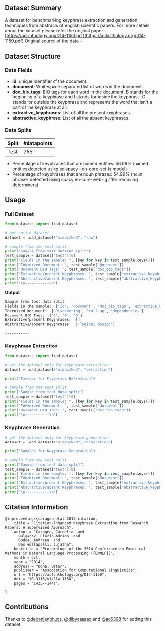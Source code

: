 ## Dataset Summary

A dataset for benchmarking keyphrase extraction and generation techniques from abstracts of english scientific papers. For more details about the dataset please refer the original paper - [https://aclanthology.org/D14-1150.pdf](https://aclanthology.org/D14-1150.pdf)
Original source of the data - []()


## Dataset Structure


### Data Fields

- **id**: unique identifier of the document.
- **document**: Whitespace separated list of words in the document.
- **doc_bio_tags**: BIO tags for each word in the document. B stands for the beginning of a keyphrase and I stands for inside the keyphrase. O stands for outside the keyphrase and represents the word that isn't a part of the keyphrase at all.
- **extractive_keyphrases**: List of all the present keyphrases.
- **abstractive_keyphrase**: List of all the absent keyphrases.


### Data Splits

|Split| #datapoints  |
|--|--|
| Test | 755 |

- Percentage of keyphrases that are named entities: 56.99% (named entities detected using scispacy - en-core-sci-lg model)
- Percentage of keyphrases that are noun phrases: 54.99% (noun phrases detected using spacy en-core-web-lg after removing determiners)

## Usage

### Full Dataset

```python
from datasets import load_dataset

# get entire dataset
dataset = load_dataset("midas/kdd", "raw")

# sample from the test split
print("Sample from test dataset split")
test_sample = dataset["test"][0]
print("Fields in the sample: ", [key for key in test_sample.keys()])
print("Tokenized Document: ", test_sample["document"])
print("Document BIO Tags: ", test_sample["doc_bio_tags"])
print("Extractive/present Keyphrases: ", test_sample["extractive_keyphrases"])
print("Abstractive/absent Keyphrases: ", test_sample["abstractive_keyphrases"])
print("\n-----------\n")
```
**Output**

```bash
Sample from test data split
Fields in the sample:  ['id', 'document', 'doc_bio_tags', 'extractive_keyphrases', 'abstractive_keyphrases', 'other_metadata']
Tokenized Document:  ['Discovering', 'roll-up', 'dependencies']
Document BIO Tags:  ['O', 'O', 'O']
Extractive/present Keyphrases:  []
Abstractive/absent Keyphrases:  ['logical design']

-----------

```

### Keyphrase Extraction
```python
from datasets import load_dataset

# get the dataset only for keyphrase extraction
dataset = load_dataset("midas/kdd", "extraction")

print("Samples for Keyphrase Extraction")

# sample from the test split
print("Sample from test data split")
test_sample = dataset["test"][0]
print("Fields in the sample: ", [key for key in test_sample.keys()])
print("Tokenized Document: ", test_sample["document"])
print("Document BIO Tags: ", test_sample["doc_bio_tags"])
print("\n-----------\n")
```

### Keyphrase Generation
```python
# get the dataset only for keyphrase generation
dataset = load_dataset("midas/kdd", "generation")

print("Samples for Keyphrase Generation")

# sample from the test split
print("Sample from test data split")
test_sample = dataset["test"][0]
print("Fields in the sample: ", [key for key in test_sample.keys()])
print("Tokenized Document: ", test_sample["document"])
print("Extractive/present Keyphrases: ", test_sample["extractive_keyphrases"])
print("Abstractive/absent Keyphrases: ", test_sample["abstractive_keyphrases"])
print("\n-----------\n")
```

## Citation Information
```
@inproceedings{caragea-etal-2014-citation,
    title = "Citation-Enhanced Keyphrase Extraction from Research Papers: A Supervised Approach",
    author = "Caragea, Cornelia  and
      Bulgarov, Florin Adrian  and
      Godea, Andreea  and
      Das Gollapalli, Sujatha",
    booktitle = "Proceedings of the 2014 Conference on Empirical Methods in Natural Language Processing ({EMNLP})",
    month = oct,
    year = "2014",
    address = "Doha, Qatar",
    publisher = "Association for Computational Linguistics",
    url = "https://aclanthology.org/D14-1150",
    doi = "10.3115/v1/D14-1150",
    pages = "1435--1446",

}
```

## Contributions
Thanks to [@debanjanbhucs](https://github.com/debanjanbhucs), [@dibyaaaaax](https://github.com/dibyaaaaax) and [@ad6398](https://github.com/ad6398) for adding this dataset
